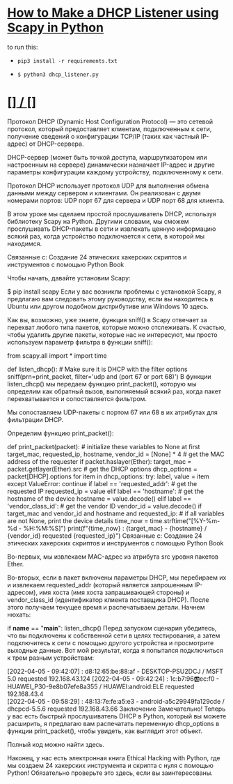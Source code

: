 # [How to Make a DHCP Listener using Scapy in Python](https://www.thepythoncode.com/article/dhcp-listener-using-scapy-in-python)
to run this:
- `pip3 install -r requirements.txt`
-   
    ```
    $ python3 dhcp_listener.py
    ```
##
# [[] / []]()
Протокол DHCP (Dynamic Host Configuration Protocol) — это сетевой протокол, который предоставляет клиентам, подключенным к сети, получение сведений о конфигурации TCP/IP (таких как частный IP-адрес) от DHCP-сервера.

DHCP-сервер (может быть точкой доступа, маршрутизатором или настроенным на сервере) динамически назначает IP-адрес и другие параметры конфигурации каждому устройству, подключенному к сети.

Протокол DHCP использует протокол UDP для выполнения обмена данными между сервером и клиентами. Он реализован с двумя номерами портов: UDP порт 67 для сервера и UDP порт 68 для клиента.

В этом уроке мы сделаем простой прослушиватель DHCP, используя библиотеку Scapy на Python. Другими словами, мы сможем прослушивать DHCP-пакеты в сети и извлекать ценную информацию всякий раз, когда устройство подключается к сети, в которой мы находимся.

Связанные с: Создание 24 этических хакерских скриптов и инструментов с помощью Python Book

Чтобы начать, давайте установим Scapy:

$ pip install scapy
Если у вас возникли проблемы с установкой Scapy, я предлагаю вам следовать этому руководству, если вы находитесь в Ubuntu или другом подобном дистрибутиве или Windows 10 здесь.

Как вы, возможно, уже знаете, функция sniff() в Scapy отвечает за перехват любого типа пакетов, которые можно отслеживать. К счастью, чтобы удалить другие пакеты, которые нас не интересуют, мы просто используем параметр фильтра в функции sniff():

from scapy.all import *
import time


def listen_dhcp():
    # Make sure it is DHCP with the filter options
    sniff(prn=print_packet, filter='udp and (port 67 or port 68)')
В функции listen_dhcp() мы передаем функцию print_packet(), которую мы определим как обратный вызов, выполняемый всякий раз, когда пакет перехватывается и сопоставляется фильтром.

Мы сопоставляем UDP-пакеты с портом 67 или 68 в их атрибутах для фильтрации DHCP.

Определим функцию print_packet():

def print_packet(packet):
    # initialize these variables to None at first
    target_mac, requested_ip, hostname, vendor_id = [None] * 4
    # get the MAC address of the requester
    if packet.haslayer(Ether):
        target_mac = packet.getlayer(Ether).src
    # get the DHCP options
    dhcp_options = packet[DHCP].options
    for item in dhcp_options:
        try:
            label, value = item
        except ValueError:
            continue
        if label == 'requested_addr':
            # get the requested IP
            requested_ip = value
        elif label == 'hostname':
            # get the hostname of the device
            hostname = value.decode()
        elif label == 'vendor_class_id':
            # get the vendor ID
            vendor_id = value.decode()
    if target_mac and vendor_id and hostname and requested_ip:
        # if all variables are not None, print the device details
        time_now = time.strftime("[%Y-%m-%d - %H:%M:%S]")
        print(f"{time_now} : {target_mac}  -  {hostname} / {vendor_id} requested {requested_ip}")
Связанные с: Создание 24 этических хакерских скриптов и инструментов с помощью Python Book

Во-первых, мы извлекаем MAC-адрес из атрибута src уровня пакетов Ether.

Во-вторых, если в пакет включены параметры DHCP, мы перебираем их и извлекаем requested_addr (который является запрошенным IP-адресом), имя хоста (имя хоста запрашивающей стороны) и vendor_class_id (идентификатор клиента поставщика DHCP). После этого получаем текущее время и распечатываем детали. Начнем нюхать:

if __name__ == "__main__":
    listen_dhcp()
Перед запуском сценария убедитесь, что вы подключены к собственной сети в целях тестирования, а затем подключитесь к сети с помощью другого устройства и просмотрите выходные данные. Вот мой результат, когда я попытался подключиться к трем разным устройствам:

[2022-04-05 - 09:42:07] : d8:12:65:be:88:af  -  DESKTOP-PSU2DCJ / MSFT 5.0 requested 192.168.43.124
[2022-04-05 - 09:42:24] : 1c:b7:96:ab:ec:f0  -  HUAWEI_P30-9e8b07efe8a355 / HUAWEI:android:ELE requested 192.168.43.4        
[2022-04-05 - 09:58:29] : 48:13:7e:fe:a5:e3  -  android-a5c29949fa129cde / dhcpcd-5.5.6 requested 192.168.43.66
Заключение
Замечательно! Теперь у вас есть быстрый прослушиватель DHCP в Python, который вы можете расширить, я предлагаю вам распечатать переменную dhcp_options в функции print_packet(), чтобы увидеть, как выглядит этот объект.

Полный код можно найти здесь.

Наконец, у нас есть электронная книга Ethical Hacking with Python, где мы создаем 24 хакерских инструмента и скрипта с нуля с помощью Python! Обязательно проверьте это здесь, если вы заинтересованы.